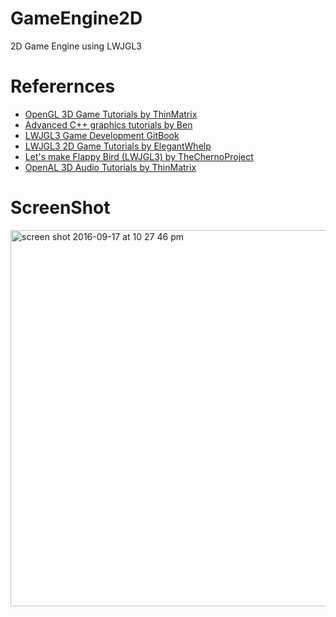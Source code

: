 # GameEngine2D
2D Game Engine using LWJGL3
# Referernces
- [OpenGL 3D Game Tutorials by ThinMatrix](https://www.youtube.com/playlist?list=PLRIWtICgwaX0u7Rf9zkZhLoLuZVfUksDP)
- [Advanced C++ graphics tutorials by Ben](https://www.youtube.com/playlist?list=PLSPw4ASQYyymu3PfG9gxywSPghnSMiOAW)
- [LWJGL3 Game Development GitBook](https://www.gitbook.com/book/lwjglgamedev/3d-game-development-with-lwjgl/details)
- [LWJGL3 2D Game Tutorials by ElegantWhelp](https://www.youtube.com/playlist?list=PLILiqflMilIxta2xKk2EftiRHD4nQGW0u)
- [Let's make Flappy Bird (LWJGL3) by TheChernoProject](https://www.youtube.com/watch?v=527bR2JHSR0)
- [OpenAL 3D Audio Tutorials by ThinMatrix](https://www.youtube.com/playlist?list=PLRIWtICgwaX2VNpAFjAZdlQw2pA1-5kU8)
# ScreenShot
<img width="602" alt="screen shot 2016-09-17 at 10 27 46 pm" src="https://cloud.githubusercontent.com/assets/21322866/18613075/3dc541f8-7d26-11e6-832b-6be20b994eb2.png">
